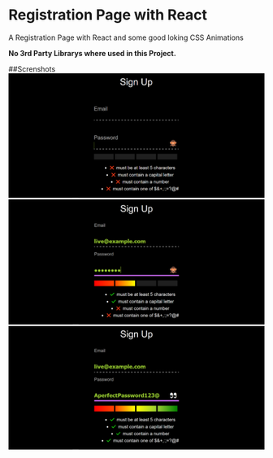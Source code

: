 # Registration Page with React
A Registration Page with React and some good loking CSS Animations

**No 3rd Party Librarys where used in this Project.**

##Screnshots
<img src='./Screenshots/1.png'>
<img src='./Screenshots/2.png'>
<img src='./Screenshots/3.png'>

